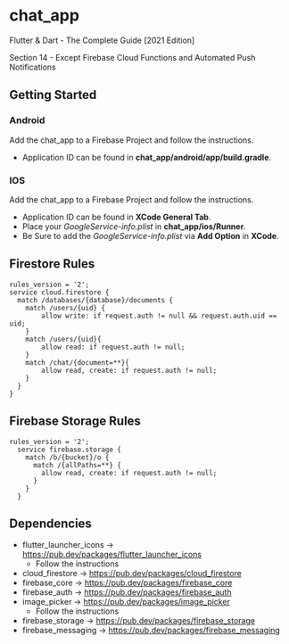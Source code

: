 # chat_app

Flutter & Dart - The Complete Guide [2021 Edition]

Section 14 - Except Firebase Cloud Functions and Automated Push Notifications

## Getting Started

### Android
Add the chat_app to a Firebase Project and follow the instructions.

- Application ID can be found in **chat_app/android/app/build.gradle**.

### IOS

Add the chat_app to a Firebase Project and follow the instructions.

- Application ID can be found in **XCode General Tab**.
- Place your *GoogleService-info.plist* in **chat_app/ios/Runner**.
- Be Sure to add the *GoogleService-info.plist* via **Add Option** in **XCode**.

## Firestore Rules

	rules_version = '2';
    service cloud.firestore {
      match /databases/{database}/documents {
        match /users/{uid} {
            allow write: if request.auth != null && request.auth.uid == uid;
        }
        match /users/{uid}{
            allow read: if request.auth != null;
        }
        match /chat/{document=**}{
            allow read, create: if request.auth != null;
        }
      }
    }

## Firebase Storage Rules

	rules_version = '2';
      service firebase.storage {
        match /b/{bucket}/o {
          match /{allPaths=**} {
            allow read, create: if request.auth != null;
          }
        }
      }


## Dependencies
- flutter_launcher_icons -> <https://pub.dev/packages/flutter_launcher_icons>
	- Follow the instructions 
- cloud_firestore -> <https://pub.dev/packages/cloud_firestore>
- firebase_core -> <https://pub.dev/packages/firebase_core>
- firebase_auth -> <https://pub.dev/packages/firebase_auth>
- image_picker -> <https://pub.dev/packages/image_picker>
	- Follow the instructions
- firebase_storage -> <https://pub.dev/packages/firebase_storage>
- firebase_messaging -> <https://pub.dev/packages/firebase_messaging>
